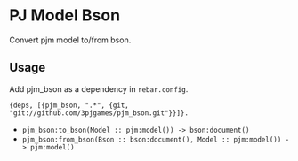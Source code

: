 # PJ Model Bson

Convert pjm model to/from bson.

## Usage

Add pjm_bson as a dependency in `rebar.config`.

    {deps, [{pjm_bson, ".*", {git, "git://github.com/3pjgames/pjm_bson.git"}}]}.

- `pjm_bson:to_bson(Model :: pjm:model()) -> bson:document()`
- `pjm_bson:from_bson(Bson :: bson:document(), Model :: pjm:model()) -> pjm:model()`
